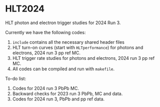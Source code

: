 # HLT2024

HLT photon and electron trigger studies for 2024 Run 3.

Currently we have the following codes:
1. `include` contains all the necessary shared header files
2. HLT turn-on curves (start with `HLTperformance`) for photons and electrons, 2024 run 3 pp ref MC.
3. HLT trigger rate studies for photons and electrons, 2024 run 3 pp ref MC.
4. All codes can be compiled and run with `makefile`.

To-do list:
1. Codes for 2024 run 3 PbPb MC.
2. Backward checks for 2023 run 3 PbPb, MC and data.
3. Codes for 2024 run 3, PbPb and pp ref data.